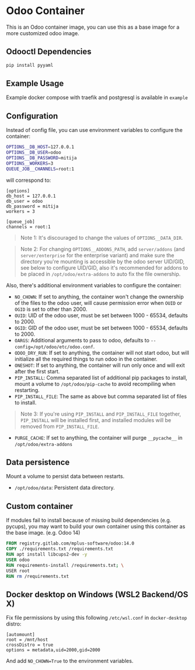 # Odoo Container
This is an Odoo container image, you can use this as a base image for a more customized odoo image.

## Odooctl Dependencies
```sh
pip install pyyaml
```

## Example Usage
Example docker compose with traefik and postgresql is available in `example`

## Configuration
Instead of config file, you can use environment variables to configure the container:
```sh
OPTIONS__DB_HOST=127.0.0.1
OPTIONS__DB_USER=odoo
OPTIONS__DB_PASSWORD=mitija
OPTIONS__WORKERS=3
QUEUE_JOB__CHANNELS=root:1
```
will correspond to:
```
[options]
db_host = 127.0.0.1
db_user = odoo
db_password = mitija
workers = 3

[queue_job]
channels = root:1
```
> Note 1: It's discouraged to change the values of `OPTIONS__DATA_DIR`.

> Note 2: For changing `OPTIONS__ADDONS_PATH`, add `server/addons` (and `server/enterprise` for the enterprise variant) and make sure the directory you're mounting is accessible by the odoo server UID/GID, see below to configure UID/GID, also it's recommended for addons to be placed in `/opt/odoo/extra-addons` to auto fix the file ownership.

Also, there's additional environment variables to configure the container:
- `NO_CHOWN`: If set to anything, the container won't change the ownership of the files to the odoo user, will cause permission error when `OUID` or `OGID` is set to other than 2000.
- `OUID`: UID of the odoo user, must be set between 1000 - 65534, defaults to 2000.
- `OGID`: GID of the odoo user, must be set between 1000 - 65534, defaults to 2000.
- `OARGS`: Additional arguments to pass to odoo, defaults to `--config=/opt/odoo/etc/odoo.conf`.
- `ODOO_DRY_RUN`: If set to anything, the container will not start odoo, but will initialize all the required things to run odoo in the container.
- `ONESHOT`: If set to anything, the container will run only once and will exit after the first start.
- `PIP_INSTALL`: Comma separated list of additional pip packages to install, mount a volume to `/opt/odoo/pip-cache` to avoid recompiling when restarting.
- `PIP_INSTALL_FILE`: The same as above but comma separated list of files to install.
> Note 3: If you're using `PIP_INSTALL` and `PIP_INSTALL_FILE` together, `PIP_INSTALL` will be installed first, and installed modules will be removed from `PIP_INSTALL_FILE`.
- `PURGE_CACHE`: If set to anything, the container will purge `__pycache__` in `/opt/odoo/extra-addons`

## Data persistence
Mount a volume to persist data between restarts.

- `/opt/odoo/data`: Persistent data directory.

## Custom container
If modules fail to install because of missing build dependencies (e.g. pycups), you may want to build your own container using this container as the base image. (e.g. Odoo 14)

```Dockerfile
FROM registry.gitlab.com/mplus-software/odoo:14.0
COPY ./requirements.txt /requirements.txt
RUN apt install libcups2-dev -y
USER odoo
RUN requirements-install /requirements.txt; \
USER root
RUN rm /requirements.txt
```

## Docker desktop on Windows (WSL2 Backend/OS X)
Fix file permissions by using this following `/etc/wsl.conf` in `docker-desktop` distro:

```
[automount]
root = /mnt/host
crossDistro = true
options = metadata,uid=2000,gid=2000
```

And add `NO_CHOWN=True` to the environment variables.